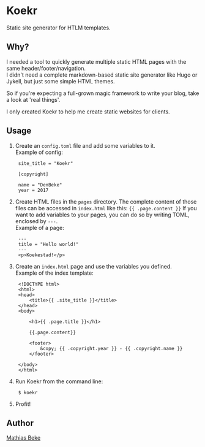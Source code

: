 Koekr
=====

Static site generator for HTLM templates.

Why?
----

I needed a tool to quickly generate multiple static HTML pages with the same header/footer/navigation.  
I didn't need a complete markdown-based static site generator like Hugo or Jykell, but just some simple HTML themes.

So if you're expecting a full-grown magic framework to write your blog, take a look at 'real things'.

I only created Koekr to help me create static websites for clients.


Usage
-----

1. Create an `config.toml` file and add some variables to it.  
Example of config:

        site_title = "Koekr"
        
        [copyright]
        
        name = "DenBeke"
        year = 2017
    

1. Create HTML files in the `pages` directory.
The complete content of those files can be accessed in `index.html` like this: `{{ .page.content }}`
If you want to add variables to your pages, you can do so by writing TOML, enclosed by `---`.  
Example of a page:

        ---
        title = "Hello world!"
        ---
        <p>Koekestad!</p>

1. Create an `index.html` page and use the variables you defined.  
Example of the index template:

        <!DOCTYPE html>
        <html>
        <head>
            <title>{{ .site_title }}</title>
        </head>
        <body>
        
            <h1>{{ .page.title }}</h1>
        
            {{.page.content}}
        
            <footer>
                &copy; {{ .copyright.year }} - {{ .copyright.name }}
            </footer>
        
        </body>
        </html>


1. Run Koekr from the command line:
        
        $ koekr

1. Profit!


Author
------

[Mathias Beke](https://denbeke.be)